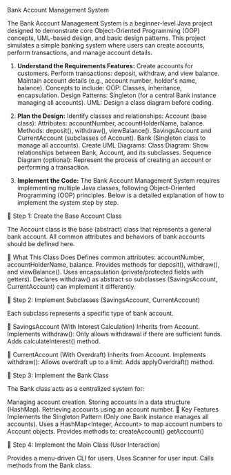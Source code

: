 Bank Account Management System

The Bank Account Management System is a beginner-level Java project designed to demonstrate core Object-Oriented Programming (OOP) concepts, UML-based design, and basic design patterns. This project simulates a simple banking system where users can create accounts, perform transactions, and manage account details.

1. **Understand the Requirements
Features:**
Create accounts for customers.
Perform transactions: deposit, withdraw, and view balance.
Maintain account details (e.g., account number, holder's name, balance).
Concepts to include:
OOP: Classes, inheritance, encapsulation.
Design Patterns: Singleton (for a central Bank instance managing all accounts).
UML: Design a class diagram before coding.

2. **Plan the Design:**
Identify classes and relationships:
Account (base class):
Attributes: accountNumber, accountHolderName, balance.
Methods: deposit(), withdraw(), viewBalance().
SavingsAccount and CurrentAccount (subclasses of Account).
Bank (Singleton class to manage all accounts).
Create UML Diagrams:
Class Diagram:
Show relationships between Bank, Account, and its subclasses.
Sequence Diagram (optional):
Represent the process of creating an account or performing a transaction.

3. **Implement the Code:**
The Bank Account Management System requires implementing multiple Java classes, following Object-Oriented Programming (OOP) principles. Below is a detailed explanation of how to implement the system step by step.

📌 Step 1: Create the Base Account Class

The Account class is the base (abstract) class that represents a general bank account. All common attributes and behaviors of bank accounts should be defined here.

🔹 What This Class Does
Defines common attributes: accountNumber, accountHolderName, balance.
Provides methods for deposit(), withdraw(), and viewBalance().
Uses encapsulation (private/protected fields with getters).
Declares withdraw() as abstract so subclasses (SavingsAccount, CurrentAccount) can implement it differently.

📌 Step 2: Implement Subclasses (SavingsAccount, CurrentAccount)

Each subclass represents a specific type of bank account.

🔹 SavingsAccount (With Interest Calculation)
Inherits from Account.
Implements withdraw(): Only allows withdrawal if there are sufficient funds.
Adds calculateInterest() method.

🔹 CurrentAccount (With Overdraft)
Inherits from Account.
Implements withdraw(): Allows overdraft up to a limit.
Adds applyOverdraft() method.

📌 Step 3: Implement the Bank Class

The Bank class acts as a centralized system for:

Managing account creation.
Storing accounts in a data structure (HashMap).
Retrieving accounts using an account number.
🔹 Key Features
Implements the Singleton Pattern (Only one Bank instance manages all accounts).
Uses a HashMap<Integer, Account> to map account numbers to Account objects.
Provides methods to:
createAccount()
getAccount()

📌 Step 4: Implement the Main Class (User Interaction)

Provides a menu-driven CLI for users.
Uses Scanner for user input.
Calls methods from the Bank class.

